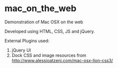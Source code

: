 mac_on_the_web
==============

Demonstration of Mac OSX on the web

Developed using HTML, CSS, JS and jQuery.

External Plugins used:
1. jQuery UI
2. Dock CSS and image resources from http://www.alessioatzeni.com/mac-osx-lion-css3/‎
